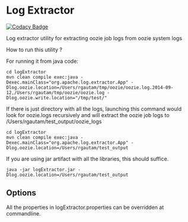 Log Extractor
=============

[![Codacy Badge](https://api.codacy.com/project/badge/Grade/628a70c07ea5437f98d317c7dda4f4d9)](https://www.codacy.com/app/raghavgautam/logExtractor?utm_source=github.com&utm_medium=referral&utm_content=raghavgautam/logExtractor&utm_campaign=badger)

Log extractor utility for extracting oozie job logs from oozie system logs


How to run this utility ?

For running it from java code:

    cd logExtractor
    mvn clean compile exec:java -Dexec.mainClass="org.apache.log.extractor.App" -Dlog.oozie.location=/Users/rgautam/tmp/oozie/oozie.log.2014-09-12,/Users/rgautam/tmp/oozie/oozie.log -Dlog.oozie.write.location="/tmp/test/"

If there is just directory with all the logs, launching this command would look for oozie.logs
recursively and will extract the oozie job logs to /Users/rgautam/test_output/oozie_logs

    cd logExtractor
    mvn clean compile exec:java -Dexec.mainClass="org.apache.log.extractor.App" -Dlog.oozie.location=/Users/rgautam/test_output

If you are using jar artifact with all the libraries, this should suffice.

    java -jar logExtractor.jar -Dlog.oozie.location=/Users/rgautam/test_output

Options
-------
All the properties in logExtractor.properties can be overridden at commandline.
